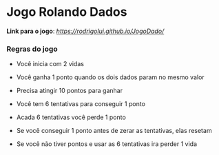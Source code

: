 # Jogo Rolando Dados
 
**Link para o jogo**: *https://rodrigolui.github.io/JogoDado/*

### Regras do jogo

* Você inicia com 2 vidas 

* Você ganha 1 ponto quando os dois dados param no mesmo valor

* Precisa atingir 10  pontos para ganhar 

* Você tem 6 tentativas para conseguir 1 ponto

* Acada 6 tentativas você perde 1 ponto

* Se você conseguir 1 ponto antes de zerar as tentativas, elas resetam 

* Se você não tiver pontos e usar as 6 tentativas ira perder 1 vida
